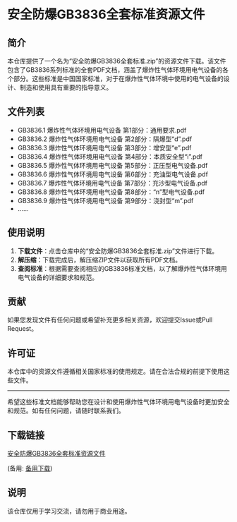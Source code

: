 # 安全防爆GB3836全套标准资源文件

## 简介

本仓库提供了一个名为“安全防爆GB3836全套标准.zip”的资源文件下载。该文件包含了GB3836系列标准的全套PDF文档，涵盖了爆炸性气体环境用电气设备的各个部分。这些标准是中国国家标准，对于在爆炸性气体环境中使用的电气设备的设计、制造和使用具有重要的指导意义。

## 文件列表

- GB3836.1 爆炸性气体环境用电气设备 第1部分：通用要求.pdf
- GB3836.2 爆炸性气体环境用电气设备 第2部分：隔爆型“d”.pdf
- GB3836.3 爆炸性气体环境用电气设备 第3部分：增安型“e”.pdf
- GB3836.4 爆炸性气体环境用电气设备 第4部分：本质安全型“i”.pdf
- GB3836.5 爆炸性气体环境用电气设备 第5部分：正压型电气设备.pdf
- GB3836.6 爆炸性气体环境用电气设备 第6部分：充油型电气设备.pdf
- GB3836.7 爆炸性气体环境用电气设备 第7部分：充沙型电气设备.pdf
- GB3836.8 爆炸性气体环境用电气设备 第8部分：“n”型电气设备.pdf
- GB3836.9 爆炸性气体环境用电气设备 第9部分：浇封型“m”.pdf
- ……

## 使用说明

1. **下载文件**：点击仓库中的“安全防爆GB3836全套标准.zip”文件进行下载。
2. **解压缩**：下载完成后，解压缩ZIP文件以获取所有PDF文档。
3. **查阅标准**：根据需要查阅相应的GB3836标准文档，以了解爆炸性气体环境用电气设备的详细要求和规范。

## 贡献

如果您发现文件有任何问题或希望补充更多相关资源，欢迎提交Issue或Pull Request。

## 许可证

本仓库中的资源文件遵循相关国家标准的使用规定。请在合法合规的前提下使用这些文件。

---

希望这些标准文档能够帮助您在设计和使用爆炸性气体环境用电气设备时更加安全和规范。如有任何问题，请随时联系我们。

## 下载链接
[安全防爆GB3836全套标准资源文件](https://pan.quark.cn/s/09fdbbbbee80) 

(备用: [备用下载](https://pan.baidu.com/s/18SdDvzkNjxFcFjSgEzWjng?pwd=1234))

## 说明

该仓库仅用于学习交流，请勿用于商业用途。
